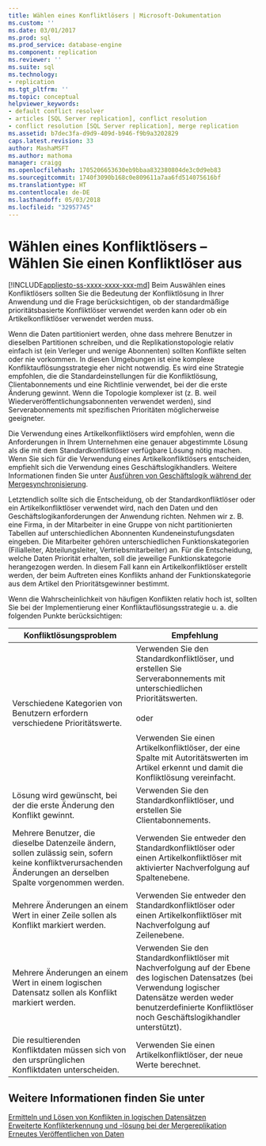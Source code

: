 ```yaml
---
title: Wählen eines Konfliktlösers | Microsoft-Dokumentation
ms.custom: ''
ms.date: 03/01/2017
ms.prod: sql
ms.prod_service: database-engine
ms.component: replication
ms.reviewer: ''
ms.suite: sql
ms.technology:
- replication
ms.tgt_pltfrm: ''
ms.topic: conceptual
helpviewer_keywords:
- default conflict resolver
- articles [SQL Server replication], conflict resolution
- conflict resolution [SQL Server replication], merge replication
ms.assetid: b7dec3fa-d9d9-409d-b946-f9b9a3202829
caps.latest.revision: 33
author: MashaMSFT
ms.author: mathoma
manager: craigg
ms.openlocfilehash: 1705206653630eb9bbaa832380804de3c0d9eb83
ms.sourcegitcommit: 1740f3090b168c0e809611a7aa6fd514075616bf
ms.translationtype: HT
ms.contentlocale: de-DE
ms.lasthandoff: 05/03/2018
ms.locfileid: "32957745"
---
```

# <a name="advanced-merge-replication-conflict---choose-a-resolver"></a>Wählen eines Konfliktlösers – Wählen Sie einen Konfliktlöser aus
[!INCLUDE[appliesto-ss-xxxx-xxxx-xxx-md](../../../includes/appliesto-ss-xxxx-xxxx-xxx-md.md)]
  Beim Auswählen eines Konfliktlösers sollten Sie die Bedeutung der Konfliktlösung in Ihrer Anwendung und die Frage berücksichtigen, ob der standardmäßige prioritätsbasierte Konfliktlöser verwendet werden kann oder ob ein Artikelkonfliktlöser verwendet werden muss.  
  
 Wenn die Daten partitioniert werden, ohne dass mehrere Benutzer in dieselben Partitionen schreiben, und die Replikationstopologie relativ einfach ist (ein Verleger und wenige Abonnenten) sollten Konflikte selten oder nie vorkommen. In diesen Umgebungen ist eine komplexe Konfliktauflösungsstrategie eher nicht notwendig. Es wird eine Strategie empfohlen, die die Standardeinstellungen für die Konfliktlösung, Clientabonnements und eine Richtlinie verwendet, bei der die erste Änderung gewinnt. Wenn die Topologie komplexer ist (z. B. weil Wiederveröffentlichungsabonnenten verwendet werden), sind Serverabonnements mit spezifischen Prioritäten möglicherweise geeigneter.  
  
 Die Verwendung eines Artikelkonfliktlösers wird empfohlen, wenn die Anforderungen in Ihrem Unternehmen eine genauer abgestimmte Lösung als die mit dem Standardkonfliktlöser verfügbare Lösung nötig machen. Wenn Sie sich für die Verwendung eines Artikelkonfliktlösers entscheiden, empfiehlt sich die Verwendung eines Geschäftslogikhandlers. Weitere Informationen finden Sie unter [Ausführen von Geschäftslogik während der Mergesynchronisierung](../../../relational-databases/replication/merge/execute-business-logic-during-merge-synchronization.md).  
  
 Letztendlich sollte sich die Entscheidung, ob der Standardkonfliktlöser oder ein Artikelkonfliktlöser verwendet wird, nach den Daten und den Geschäftslogikanforderungen der Anwendung richten. Nehmen wir z. B. eine Firma, in der Mitarbeiter in eine Gruppe von nicht partitionierten Tabellen auf unterschiedlichen Abonnenten Kundeneinstufungsdaten eingeben. Die Mitarbeiter gehören unterschiedlichen Funktionskategorien (Filialleiter, Abteilungsleiter, Vertriebsmitarbeiter) an. Für die Entscheidung, welche Daten Priorität erhalten, soll die jeweilige Funktionskategorie herangezogen werden. In diesem Fall kann ein Artikelkonfliktlöser erstellt werden, der beim Auftreten eines Konflikts anhand der Funktionskategorie aus dem Artikel den Prioritätsgewinner bestimmt.  
  
 Wenn die Wahrscheinlichkeit von häufigen Konflikten relativ hoch ist, sollten Sie bei der Implementierung einer Konfliktauflösungsstrategie u. a. die folgenden Punkte berücksichtigen:  
  
|Konfliktlösungsproblem|Empfehlung|  
|-------------------------------|--------------------|  
|Verschiedene Kategorien von Benutzern erfordern verschiedene Prioritätswerte.|Verwenden Sie den Standardkonfliktlöser, und erstellen Sie Serverabonnements mit unterschiedlichen Prioritätswerten.<br /><br /> oder<br /><br /> Verwenden Sie einen Artikelkonfliktlöser, der eine Spalte mit Autoritätswerten im Artikel erkennt und damit die Konfliktlösung vereinfacht.|  
|Lösung wird gewünscht, bei der die erste Änderung den Konflikt gewinnt.|Verwenden Sie den Standardkonfliktlöser, und erstellen Sie Clientabonnements.|  
|Mehrere Benutzer, die dieselbe Datenzeile ändern, sollen zulässig sein, sofern keine konfliktverursachenden Änderungen an derselben Spalte vorgenommen werden.|Verwenden Sie entweder den Standardkonfliktlöser oder einen Artikelkonfliktlöser mit aktivierter Nachverfolgung auf Spaltenebene.|  
|Mehrere Änderungen an einem Wert in einer Zeile sollen als Konflikt markiert werden.|Verwenden Sie entweder den Standardkonfliktlöser oder einen Artikelkonfliktlöser mit Nachverfolgung auf Zeilenebene.|  
|Mehrere Änderungen an einem Wert in einem logischen Datensatz sollen als Konflikt markiert werden.|Verwenden Sie den Standardkonfliktlöser mit Nachverfolgung auf der Ebene des logischen Datensatzes (bei Verwendung logischer Datensätze werden weder benutzerdefinierte Konfliktlöser noch Geschäftslogikhandler unterstützt).|  
|Die resultierenden Konfliktdaten müssen sich von den ursprünglichen Konfliktdaten unterscheiden.|Verwenden Sie einen Artikelkonfliktlöser, der neue Werte berechnet.|  
  
## <a name="see-also"></a>Weitere Informationen finden Sie unter  
 [Ermitteln und Lösen von Konflikten in logischen Datensätzen](../../../relational-databases/replication/merge/advanced-merge-replication-conflict-resolving-in-logical-record.md)   
 [Erweiterte Konflikterkennung und -lösung bei der Mergereplikation](../../../relational-databases/replication/merge/advanced-merge-replication-conflict-detection-and-resolution.md)   
 [Erneutes Veröffentlichen von Daten](../../../relational-databases/replication/republish-data.md)  
  
  
